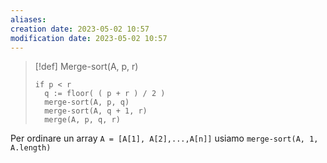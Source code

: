 ```yaml
---
aliases: 
creation date: 2023-05-02 10:57
modification date: 2023-05-02 10:57
---
```



>[!def] Merge-sort(A, p, r)
>```clike
>if p < r
>	q := floor( ( p + r ) / 2 )
>	merge-sort(A, p, q)
>	merge-sort(A, q + 1, r)
>	merge(A, p, q, r)
>```


Per ordinare un array `A = [A[1], A[2],...,A[n]]` usiamo `merge-sort(A, 1, A.length)`
